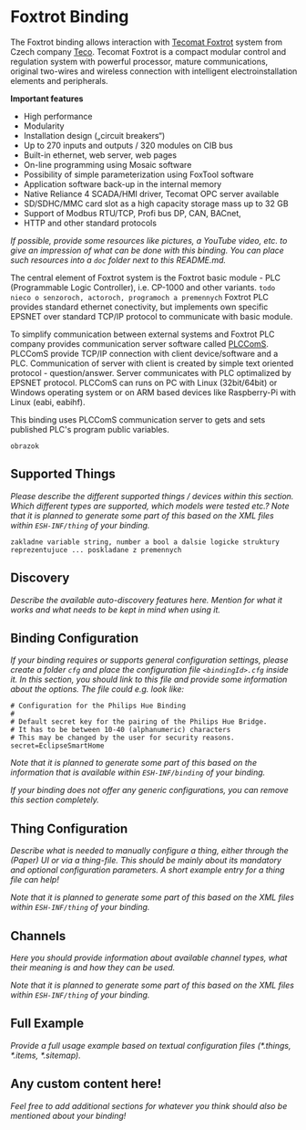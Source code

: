 # Foxtrot Binding

The Foxtrot binding allows interaction with [Tecomat Foxtrot](https://www.tecomat.com/products/cat/cz/plc-tecomat-foxtrot-3/) system from Czech company [Teco](https://www.tecomat.com).
Tecomat Foxtrot is a compact modular control and regulation system with powerful processor, mature communications, original two-wires and wireless connection with intelligent electroinstallation elements and peripherals. 

**Important features**
* High performance
* Modularity
* Installation design („circuit breakers“)
* Up to 270 inputs and outputs / 320 modules on CIB bus
* Built-in ethernet, web server, web pages
* On-line programming using Mosaic software
* Possibility of simple parameterization using FoxTool software
* Application software back-up in the internal memory
* Native Reliance 4 SCADA/HMI driver, Tecomat OPC server available
* SD/SDHC/MMC card slot as a high capacity storage mass up to 32 GB
* Support of Modbus RTU/TCP, Profi bus DP, CAN, BACnet,
* HTTP and other standard protocols

_If possible, provide some resources like pictures, a YouTube video, etc. to give an impression of what can be done with this binding. You can place such resources into a `doc` folder next to this README.md._

The central element of Foxtrot system is the Foxtrot basic module - PLC (Programmable Logic Controller), i.e. CP-1000 and other variants. `todo nieco o senzoroch, actoroch, programoch a premennych` Foxtrot PLC provides standard ethernet conectivity, but implements own specific EPSNET over standard TCP/IP protocol to communicate with basic module.     

To simplify communication between external systems and Foxtrot PLC company provides communication server software called [PLCComS](https://www.tecomat.com/download/software-and-firmware/plccoms/). PLCComS provide TCP/IP connection with client device/software and a PLC. Communication of server with client is created by simple text oriented protocol - question/answer. Server communicates with PLC optimalized by EPSNET protocol. PLCComS can runs on PC with Linux (32bit/64bit) or Windows operating system or on ARM based devices like Raspberry-Pi with Linux (eabi, eabihf).

This binding uses PLCComS communication server to gets and sets published PLC's program public variables.

`obrazok`

## Supported Things

_Please describe the different supported things / devices within this section._
_Which different types are supported, which models were tested etc.?_
_Note that it is planned to generate some part of this based on the XML files within ```ESH-INF/thing``` of your binding._

`zakladne variable string, number a bool a dalsie logicke struktury reprezentujuce ... poskladane z premennych`

## Discovery

_Describe the available auto-discovery features here. Mention for what it works and what needs to be kept in mind when using it._

## Binding Configuration

_If your binding requires or supports general configuration settings, please create a folder ```cfg``` and place the configuration file ```<bindingId>.cfg``` inside it. In this section, you should link to this file and provide some information about the options. The file could e.g. look like:_

```
# Configuration for the Philips Hue Binding
#
# Default secret key for the pairing of the Philips Hue Bridge.
# It has to be between 10-40 (alphanumeric) characters 
# This may be changed by the user for security reasons.
secret=EclipseSmartHome
```

_Note that it is planned to generate some part of this based on the information that is available within ```ESH-INF/binding``` of your binding._

_If your binding does not offer any generic configurations, you can remove this section completely._

## Thing Configuration

_Describe what is needed to manually configure a thing, either through the (Paper) UI or via a thing-file. This should be mainly about its mandatory and optional configuration parameters. A short example entry for a thing file can help!_

_Note that it is planned to generate some part of this based on the XML files within ```ESH-INF/thing``` of your binding._

## Channels

_Here you should provide information about available channel types, what their meaning is and how they can be used._

_Note that it is planned to generate some part of this based on the XML files within ```ESH-INF/thing``` of your binding._

## Full Example

_Provide a full usage example based on textual configuration files (*.things, *.items, *.sitemap)._

## Any custom content here!

_Feel free to add additional sections for whatever you think should also be mentioned about your binding!_
